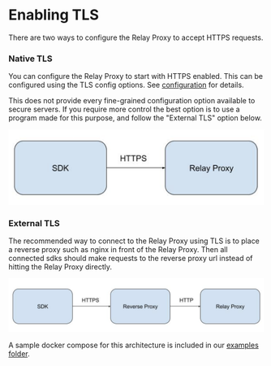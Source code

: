 # Enabling TLS
There are two ways to configure the Relay Proxy to accept HTTPS requests.

### Native TLS
You can configure the Relay Proxy to start with HTTPS enabled. This can be configured using the TLS config options. See [configuration](./configuration.md#TLS) for details. 

This does not provide every fine-grained configuration option available to secure servers. If you require more control the best option is to use a program made for this purpose, and follow the "External TLS" option below.

![TLS Setup](images/native_tls.png?raw=true)

### External TLS
The recommended way to connect to the Relay Proxy using TLS is to place a reverse proxy such as nginx in front of the Relay Proxy. Then all connected sdks should make requests to the reverse proxy url instead of hitting the Relay Proxy directly.

![TLS Setup](images/TLS.png?raw=true)

A sample docker compose for this architecture is included in our [examples folder](../examples/tls_reverse_proxy/README.md).